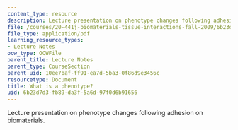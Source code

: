 ```yaml
---
content_type: resource
description: Lecture presentation on phenotype changes following adhesion on biomaterials.
file: /courses/20-441j-biomaterials-tissue-interactions-fall-2009/6b23d7d3fb89da3f5a6d97f0d6b91656_MIT20_441JF09_lec09_iy.pdf
file_type: application/pdf
learning_resource_types:
- Lecture Notes
ocw_type: OCWFile
parent_title: Lecture Notes
parent_type: CourseSection
parent_uid: 10ee7baf-ff91-ea7d-5ba3-0f86d9e3456c
resourcetype: Document
title: What is a phenotype?
uid: 6b23d7d3-fb89-da3f-5a6d-97f0d6b91656
---
```

Lecture presentation on phenotype changes following adhesion on biomaterials.

